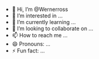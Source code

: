 - 👋 Hi, I’m @Wernerross
- 👀 I’m interested in ...
- 🌱 I’m currently learning ...
- 💞️ I’m looking to collaborate on ...
- 📫 How to reach me ...
- 😄 Pronouns: ...
- ⚡ Fun fact: ...

<!---
Wernerross/Wernerross is a ✨ special ✨ repository because its `README.md` (this file) appears on your GitHub profile.
You can click the Preview link to take a look at your changes.
--->
